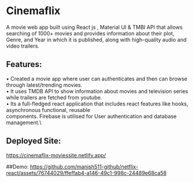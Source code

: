 # Cinemaflix
A movie web app built using React js , Material UI & TMBI API that allows searching of 1000+ movies and provides information about their plot, Genre, and Year in which it is published, along with high-quality audio and video trailers.

## Features:

• Created a movie app where user can authenticates and then can browse through latest/trending movies.\
• It uses TMDB API to show information about movies and television series while trailers are fetched from youtube.\
• Its a full-fledged react application that includes react features like hooks, asynchronous functional, reusable\
   components. Firebase is utilised for User authentication and database management.\
## Deployed Site:
https://cinemaflix-moviessite.netlify.app/

##Demo:
https://github.com/manish511-github/netflix-react/assets/76744029/ffeffab4-a146-49c1-998c-24489e68ca58

